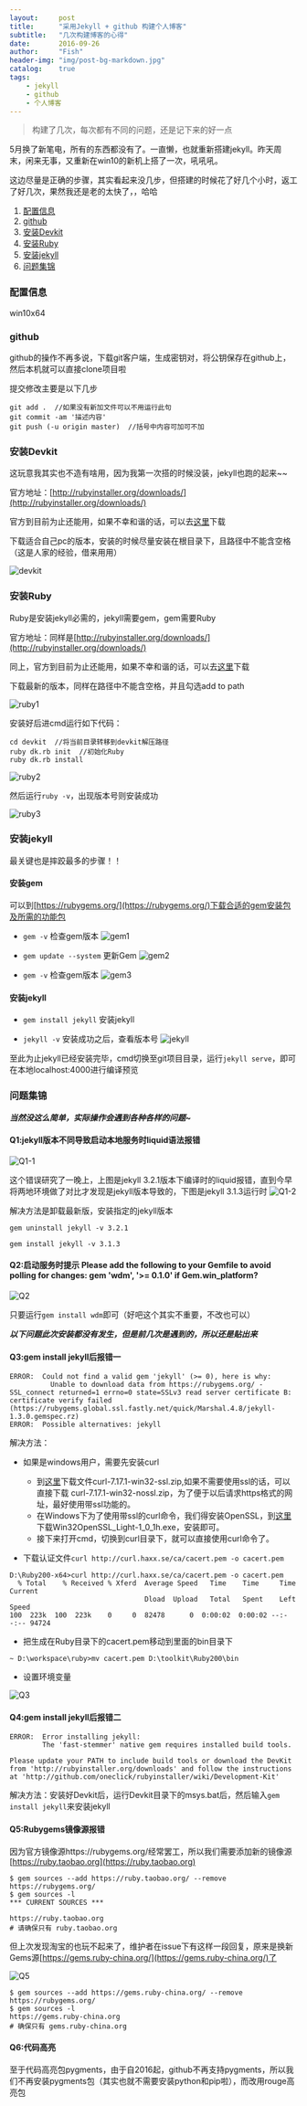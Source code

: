 ```yaml
---
layout:     post
title:      "采用Jekyll + github 构建个人博客"
subtitle:   "几次构建博客的心得"
date:       2016-09-26
author:     "Fish"
header-img: "img/post-bg-markdown.jpg"
catalog:    true
tags:
    - jekyll
    - github
    - 个人博客
---
```


> 构建了几次，每次都有不同的问题，还是记下来的好一点

5月换了新笔电，所有的东西都没有了。一直懒，也就重新搭建jekyll。昨天周末，闲来无事，又重新在win10的新机上搭了一次，吼吼吼。

这边尽量是正确的步骤，其实看起来没几步，但搭建的时候花了好几个小时，返工了好几次，果然我还是老的太快了，，哈哈

1. [配置信息](#jump1)
2. [github](#jump2)
3. [安装Devkit](#jump3)
4. [安装Ruby](#jump4)
5. [安装jekyll](#jump5)
6. [问题集锦](#jump6)

### <span id="jump1">配置信息</span>
win10x64

### <span id="jump2">github</span>
github的操作不再多说，下载git客户端，生成密钥对，将公钥保存在github上，然后本机就可以直接clone项目啦

提交修改主要是以下几步

```
git add .  //如果没有新加文件可以不用运行此句
git commit -am '描述内容'
git push (-u origin master)  //括号中内容可加可不加
```

### <span id="jump3">安装Devkit</span>
这玩意我其实也不造有啥用，因为我第一次搭的时候没装，jekyll也跑的起来~~

官方地址：[http://rubyinstaller.org/downloads/](http://rubyinstaller.org/downloads/)

官方到目前为止还能用，如果不幸和谐的话，可以去[这里](https://github.com/oneclick/rubyinstaller/downloads/)下载

下载适合自己pc的版本，安装的时候尽量安装在根目录下，且路径中不能含空格（这是人家的经验，借来用用）

![devkit](/img/post926-devkit.jpg)

### <span id="jump4">安装Ruby</span>
Ruby是安装jekyll必需的，jekyll需要gem，gem需要Ruby

官方地址：同样是[http://rubyinstaller.org/downloads/](http://rubyinstaller.org/downloads/)

同上，官方到目前为止还能用，如果不幸和谐的话，可以去[这里](https://www.ruby-lang.org/zh_cn/downloads/)下载

下载最新的版本，同样在路径中不能含空格，并且勾选add to path

![ruby1](/img/post926-ruby1.jpg)

安装好后进cmd运行如下代码：

```
cd devkit  //将当前目录转移到devkit解压路径
ruby dk.rb init  //初始化Ruby
ruby dk.rb install
```

![ruby2](/img/post926-ruby2.jpg)

然后运行`ruby -v`，出现版本号则安装成功

![ruby3](/img/post926-ruby3.jpg)

### <span id="jump5">安装jekyll</span>
最关键也是摔跤最多的步骤！！

#### 安装gem
可以到[https://rubygems.org/](https://rubygems.org/)下载合适的gem安装包及所需的功能包

* `gem -v` 检查gem版本
![gem1](/img/post926-gem1.jpg)

* `gem update --system` 更新Gem
![gem2](/img/post926-gem2.jpg)

* `gem -v` 检查gem版本
![gem3](/img/post926-gem3.jpg)

#### 安装jekyll
* `gem install jekyll` 安装jekyll 

* `jekyll -v` 安装成功之后，查看版本号 
![jekyll](/img/post926-jekyll.jpg)

至此为止jekyll已经安装完毕，cmd切换至git项目目录，运行`jekyll serve`，即可在本地localhost:4000进行编译预览

### <span id="jump6">问题集锦<jump6>
***当然没这么简单，实际操作会遇到各种各样的问题~***

#### Q1:jekyll版本不同导致启动本地服务时liquid语法报错

![Q1-1](/img/post926-Q1-1.jpg)

这个错误研究了一晚上，上图是jekyll 3.2.1版本下编译时的liquid报错，直到今早将两地环境做了对比才发现是jekyll版本导致的，下图是jekyll 3.1.3运行时
![Q1-2](/img/post926-Q1-2.jpg)

解决方法是卸载最新版，安装指定的jekyll版本

`gem uninstall jekyll -v 3.2.1`

`gem install jekyll -v 3.1.3`

#### Q2:启动服务时提示 Please add the following to your Gemfile to avoid polling for changes: gem 'wdm', '>= 0.1.0' if Gem.win_platform?

![Q2](/img/post926-Q2.jpg)

只要运行`gem install wdm`即可（好吧这个其实不重要，不改也可以）

***以下问题此次安装都没有发生，但是前几次是遇到的，所以还是贴出来***

#### Q3:gem install jekyll后报错一

```
ERROR:  Could not find a valid gem 'jekyll' (>= 0), here is why:
          Unable to download data from https://rubygems.org/ - SSL_connect returned=1 errno=0 state=SSLv3 read server certificate B: certificate verify failed (https://rubygems.global.ssl.fastly.net/quick/Marshal.4.8/jekyll-1.3.0.gemspec.rz)
ERROR:  Possible alternatives: jekyll
```

解决方法：

- 如果是windows用户，需要先安装curl
	+ 到[这里](http://curl.haxx.se/download/)下载文件curl-7.17.1-win32-ssl.zip,如果不需要使用ssl的话，可以直接下载 curl-7.17.1-win32-nossl.zip，为了便于以后请求https格式的网址，最好使用带ssl功能的。
	+ 在Windows下为了使用带ssl的curl命令，我们得安装OpenSSL，到[这里](http://www.slproweb.com/products/Win32OpenSSL.html)下载Win32OpenSSL_Light-1_0_1h.exe，安装即可。
	+ 接下来打开cmd，切换到curl目录下，就可以直接使用curl命令了。

- 下载认证文件`curl http://curl.haxx.se/ca/cacert.pem -o cacert.pem`

```
D:\Ruby200-x64>curl http://curl.haxx.se/ca/cacert.pem -o cacert.pem
  % Total    % Received % Xferd  Average Speed   Time    Time     Time  Current
                                 Dload  Upload   Total   Spent    Left  Speed
100  223k  100  223k    0     0  82478      0  0:00:02  0:00:02 --:--:-- 94724
```

- 把生成在Ruby目录下的cacert.pem移动到里面的bin目录下

```
~ D:\workspace\ruby>mv cacert.pem D:\toolkit\Ruby200\bin
```

- 设置环境变量

![Q3](/img/post926-Q3.jpg)

#### Q4:gem install jekyll后报错二

```
ERROR:  Error installing jekyll:
        The 'fast-stemmer' native gem requires installed build tools.

Please update your PATH to include build tools or download the DevKit
from 'http://rubyinstaller.org/downloads' and follow the instructions
at 'http://github.com/oneclick/rubyinstaller/wiki/Development-Kit'
```

解决方法：安装好Devkit后，运行Devkit目录下的msys.bat后，然后输入`gem install jekyll`来安装jekyll

#### Q5:Rubygems镜像源报错

因为官方镜像源https://rubygems.org/经常罢工，所以我们需要添加新的镜像源[https://ruby.taobao.org](https://ruby.taobao.org)

```
$ gem sources --add https://ruby.taobao.org/ --remove https://rubygems.org/
$ gem sources -l
*** CURRENT SOURCES ***

https://ruby.taobao.org
# 请确保只有 ruby.taobao.org
```

但上次发现淘宝的也玩不起来了，维护者在issue下有这样一段回复，原来是换新Gems源[https://gems.ruby-china.org/](https://gems.ruby-china.org/)了

![Q5](/img/post926-Q5.jpg)

```
$ gem sources --add https://gems.ruby-china.org/ --remove https://rubygems.org/
$ gem sources -l
https://gems.ruby-china.org
# 确保只有 gems.ruby-china.org
```

#### Q6:代码高亮

至于代码高亮包pygments，由于自2016起，github不再支持pygments，所以我们不再安装pygments包（其实也就不需要安装python和pip啦），而改用rouge高亮包












